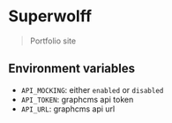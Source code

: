 # Superwolff

> Portfolio site

## Environment variables

- `API_MOCKING`: either `enabled` or `disabled`
- `API_TOKEN`: graphcms api token
- `API_URL`: graphcms api url
